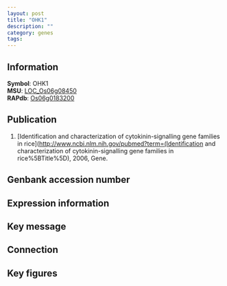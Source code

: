 ```yaml
---
layout: post
title: "OHK1"
description: ""
category: genes
tags: 
---
```


## Information
__Symbol__: OHK1  
__MSU__: [LOC_Os06g08450](http://rice.plantbiology.msu.edu/cgi-bin/ORF_infopage.cgi?orf=LOC_Os06g08450)  
__RAPdb__: [Os06g0183200](http://rapdb.dna.affrc.go.jp/viewer/gbrowse_details/irgsp1?name=Os06g0183200)  

## Publication
1. [Identification and characterization of cytokinin-signalling gene families in rice](http://www.ncbi.nlm.nih.gov/pubmed?term=(Identification and characterization of cytokinin-signalling gene families in rice%5BTitle%5D), 2006, Gene.

## Genbank accession number

## Expression information

## Key message

## Connection

## Key figures


